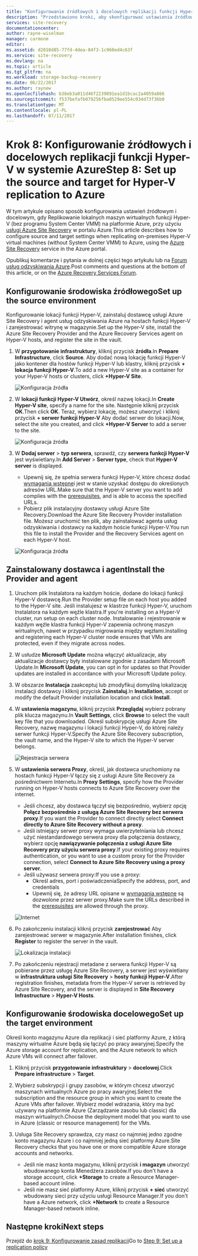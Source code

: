```yaml
---
title: "Konfigurowanie źródłowych i docelowych replikacji funkcji Hyper-V do platformy Azure (bez programu System Center VMM) z usługą Azure Site Recovery | Dokumentacja firmy Microsoft"
description: "Przedstawiono kroki, aby skonfigurować ustawienia źródłowe i docelowe dla replikacji maszyn wirtualnych funkcji Hyper-V do magazynu Azure z usługą Azure Site Recovery"
services: site-recovery
documentationcenter: 
author: rayne-wiselman
manager: carmonm
editor: 
ms.assetid: d2010d85-77fd-4dea-84f3-1c960ed4c63f
ms.service: site-recovery
ms.devlang: na
ms.topic: article
ms.tgt_pltfrm: na
ms.workload: storage-backup-recovery
ms.date: 06/22/2017
ms.author: raynew
ms.openlocfilehash: b38eb3a011d46f2239891ea1d1bcac2a4059a866
ms.sourcegitcommit: f537befafb079256fba0529ee554c034d73f36b0
ms.translationtype: MT
ms.contentlocale: pl-PL
ms.lasthandoff: 07/11/2017
---
```

# <a name="step-8-set-up-the-source-and-target-for-hyper-v-replication-to-azure"></a><span data-ttu-id="2fc66-103">Krok 8: Konfigurowanie źródłowych i docelowych replikacji funkcji Hyper-V w systemie Azure</span><span class="sxs-lookup"><span data-stu-id="2fc66-103">Step 8: Set up the source and target for Hyper-V replication to Azure</span></span>

<span data-ttu-id="2fc66-104">W tym artykule opisano sposób konfigurowania ustawień źródłowym i docelowym, gdy Replikowanie lokalnych maszyn wirtualnych funkcji Hyper-V (bez programu System Center VMM) na platformie Azure, przy użyciu [usługi Azure Site Recovery](site-recovery-overview.md) w portalu Azure.</span><span class="sxs-lookup"><span data-stu-id="2fc66-104">This article describes how to configure source and target settings when replicating on-premises Hyper-V virtual machines (without System Center VMM) to Azure, using the [Azure Site Recovery](site-recovery-overview.md) service in the Azure portal.</span></span>

<span data-ttu-id="2fc66-105">Opublikuj komentarze i pytania w dolnej części tego artykułu lub na [Forum usług odzyskiwania Azure](https://social.msdn.microsoft.com/forums/azure/home?forum=hypervrecovmgr).</span><span class="sxs-lookup"><span data-stu-id="2fc66-105">Post comments and questions at the bottom of this article, or on the [Azure Recovery Services Forum](https://social.msdn.microsoft.com/forums/azure/home?forum=hypervrecovmgr).</span></span>


## <a name="set-up-the-source-environment"></a><span data-ttu-id="2fc66-106">Konfigurowanie środowiska źródłowego</span><span class="sxs-lookup"><span data-stu-id="2fc66-106">Set up the source environment</span></span>

<span data-ttu-id="2fc66-107">Konfigurowanie lokacji funkcji Hyper-V, zainstaluj dostawcę usługi Azure Site Recovery i agent usług odzyskiwania Azure na hostach funkcji Hyper-V i zarejestrować witrynę w magazynie.</span><span class="sxs-lookup"><span data-stu-id="2fc66-107">Set up the Hyper-V site, install the Azure Site Recovery Provider and the Azure Recovery Services agent on Hyper-V hosts, and register the site in the vault.</span></span>

1. <span data-ttu-id="2fc66-108">W **przygotowanie infrastruktury**, kliknij przycisk **źródła**.</span><span class="sxs-lookup"><span data-stu-id="2fc66-108">In **Prepare Infrastructure**, click **Source**.</span></span> <span data-ttu-id="2fc66-109">Aby dodać nową lokację funkcji Hyper-V jako kontener dla hostów funkcji Hyper-V lub klastry, kliknij przycisk **+ lokacja funkcji Hyper-V**.</span><span class="sxs-lookup"><span data-stu-id="2fc66-109">To add a new Hyper-V site as a container for your Hyper-V hosts or clusters, click **+Hyper-V Site**.</span></span>

    ![Konfiguracja źródła](./media/hyper-v-site-walkthrough-source-target/set-source1.png)
2. <span data-ttu-id="2fc66-111">W **lokacji funkcji Hyper-V Utwórz**, określ nazwę lokacji.</span><span class="sxs-lookup"><span data-stu-id="2fc66-111">In **Create Hyper-V site**, specify a name for the site.</span></span> <span data-ttu-id="2fc66-112">Następnie kliknij przycisk **OK**.</span><span class="sxs-lookup"><span data-stu-id="2fc66-112">Then click **OK**.</span></span> <span data-ttu-id="2fc66-113">Teraz, wybierz lokację, możesz utworzyć i kliknij przycisk **+ serwer funkcji Hyper-V** Aby dodać serwer do lokacji.</span><span class="sxs-lookup"><span data-stu-id="2fc66-113">Now, select the site you created, and click **+Hyper-V Server** to add a server to the site.</span></span>

    ![Konfiguracja źródła](./media/hyper-v-site-walkthrough-source-target/set-source2.png)

3. <span data-ttu-id="2fc66-115">W **Dodaj serwer** > **typ serwera**, sprawdź, czy **serwera funkcji Hyper-V** jest wyświetlany.</span><span class="sxs-lookup"><span data-stu-id="2fc66-115">In **Add Server** > **Server type**, check that **Hyper-V server** is displayed.</span></span>

    - <span data-ttu-id="2fc66-116">Upewnij się, że spełnia serwera funkcji Hyper-V, które chcesz dodać [wymagania wstępne](#on-premises-prerequisites)i jest w stanie uzyskać dostępu do określonych adresów URL.</span><span class="sxs-lookup"><span data-stu-id="2fc66-116">Make sure that the Hyper-V server you want to add complies with the [prerequisites](#on-premises-prerequisites), and is able to access the specified URLs.</span></span>
    - <span data-ttu-id="2fc66-117">Pobierz plik instalacyjny dostawcy usługi Azure Site Recovery.</span><span class="sxs-lookup"><span data-stu-id="2fc66-117">Download the Azure Site Recovery Provider installation file.</span></span> <span data-ttu-id="2fc66-118">Możesz uruchomić ten plik, aby zainstalować agenta usług odzyskiwania i dostawcy na każdym hoście funkcji Hyper-V.</span><span class="sxs-lookup"><span data-stu-id="2fc66-118">You run this file to install the Provider and the Recovery Services agent on each Hyper-V host.</span></span>

    ![Konfiguracja źródła](./media/hyper-v-site-walkthrough-source-target/set-source3.png)


## <a name="install-the-provider-and-agent"></a><span data-ttu-id="2fc66-120">Zainstalowany dostawca i agent</span><span class="sxs-lookup"><span data-stu-id="2fc66-120">Install the Provider and agent</span></span>

1. <span data-ttu-id="2fc66-121">Uruchom plik Instalatora na każdym hoście, dodane do lokacji funkcji Hyper-V dostawcę.</span><span class="sxs-lookup"><span data-stu-id="2fc66-121">Run the Provider setup file on each host you added to the Hyper-V site.</span></span> <span data-ttu-id="2fc66-122">Jeśli instalujesz w klastrze funkcji Hyper-V, uruchom Instalatora na każdym węźle klastra.</span><span class="sxs-lookup"><span data-stu-id="2fc66-122">If you're installing on a Hyper-V cluster, run setup on each cluster node.</span></span> <span data-ttu-id="2fc66-123">Instalowanie i rejestrowanie w każdym węźle klastra funkcji Hyper-V zapewnia ochronę maszyn wirtualnych, nawet w przypadku migrowania między węzłami.</span><span class="sxs-lookup"><span data-stu-id="2fc66-123">Installing and registering each Hyper-V cluster node ensures that VMs are protected, even if they migrate across nodes.</span></span>
2. <span data-ttu-id="2fc66-124">W usłudze **Microsoft Update** można włączyć aktualizacje, aby aktualizacje dostawcy były instalowane zgodnie z zasadami Microsoft Update.</span><span class="sxs-lookup"><span data-stu-id="2fc66-124">In **Microsoft Update**, you can opt in for updates so that Provider updates are installed in accordance with your Microsoft Update policy.</span></span>
3. <span data-ttu-id="2fc66-125">W obszarze **Instalacja** zaakceptuj lub zmodyfikuj domyślną lokalizację instalacji dostawcy i kliknij przycisk **Zainstaluj**.</span><span class="sxs-lookup"><span data-stu-id="2fc66-125">In **Installation**, accept or modify the default Provider installation location and click **Install**.</span></span>
4. <span data-ttu-id="2fc66-126">W **ustawienia magazynu**, kliknij przycisk **Przeglądaj** wybierz pobrany plik klucza magazynu.</span><span class="sxs-lookup"><span data-stu-id="2fc66-126">In **Vault Settings**, click **Browse** to select the vault key file that you downloaded.</span></span> <span data-ttu-id="2fc66-127">Określ subskrypcję usługi Azure Site Recovery, nazwę magazynu i lokacji funkcji Hyper-V, do której należy serwer funkcji Hyper-V.</span><span class="sxs-lookup"><span data-stu-id="2fc66-127">Specify the Azure Site Recovery subscription, the vault name, and the Hyper-V site to which the Hyper-V server belongs.</span></span>

    ![Rejestracja serwera](./media/hyper-v-site-walkthrough-source-target/provider3.png)

5. <span data-ttu-id="2fc66-129">W **ustawienia serwera Proxy**, określ, jak dostawca uruchomiony na hostach funkcji Hyper-V łączy się z usługi Azure Site Recovery za pośrednictwem Internetu.</span><span class="sxs-lookup"><span data-stu-id="2fc66-129">In **Proxy Settings**, specify how the Provider running on Hyper-V hosts connects to Azure Site Recovery over the internet.</span></span>

    * <span data-ttu-id="2fc66-130">Jeśli chcesz, aby dostawca łączył się bezpośrednio, wybierz opcję **Połącz bezpośrednio z usługą Azure Site Recovery bez serwera proxy**.</span><span class="sxs-lookup"><span data-stu-id="2fc66-130">If you want the Provider to connect directly select **Connect directly to Azure Site Recovery without a proxy**.</span></span>
    * <span data-ttu-id="2fc66-131">Jeśli istniejący serwer proxy wymaga uwierzytelniania lub chcesz użyć niestandardowego serwera proxy dla połączenia dostawcy, wybierz opcję **nawiązywanie połączenia z usługi Azure Site Recovery przy użyciu serwera proxy**.</span><span class="sxs-lookup"><span data-stu-id="2fc66-131">If your existing proxy requires authentication, or you want to use a custom proxy for the Provider connection, select **Connect to Azure Site Recovery using a proxy server**.</span></span>
    * <span data-ttu-id="2fc66-132">Jeśli używasz serwera proxy:</span><span class="sxs-lookup"><span data-stu-id="2fc66-132">If you use a proxy:</span></span>
        - <span data-ttu-id="2fc66-133">Określ adres, port i poświadczenia</span><span class="sxs-lookup"><span data-stu-id="2fc66-133">Specify the address, port, and credentials</span></span>
        - <span data-ttu-id="2fc66-134">Upewnij się, że adresy URL opisane w [wymagania wstępne](#prerequisites) są dozwolone przez serwer proxy.</span><span class="sxs-lookup"><span data-stu-id="2fc66-134">Make sure the URLs described in the [prerequisites](#prerequisites) are allowed through the proxy.</span></span>

    ![Internet](./media/hyper-v-site-walkthrough-source-target/provider7.png)

6. <span data-ttu-id="2fc66-136">Po zakończeniu instalacji kliknij przycisk **zarejestrować** Aby zarejestrować serwer w magazynie.</span><span class="sxs-lookup"><span data-stu-id="2fc66-136">After installation finishes, click **Register** to register the server in the vault.</span></span>

    ![Lokalizacja instalacji](./media/hyper-v-site-walkthrough-source-target/provider2.png)

7. <span data-ttu-id="2fc66-138">Po zakończeniu rejestracji metadane z serwera funkcji Hyper-V są pobierane przez usługę Azure Site Recovery, a serwer jest wyświetlany w **infrastruktura usługi Site Recovery** > **hosty funkcji Hyper-V**.</span><span class="sxs-lookup"><span data-stu-id="2fc66-138">After registration finishes, metadata from the Hyper-V server is retrieved by Azure Site Recovery, and the server is displayed in **Site Recovery Infrastructure** > **Hyper-V Hosts**.</span></span>


## <a name="set-up-the-target-environment"></a><span data-ttu-id="2fc66-139">Konfigurowanie środowiska docelowego</span><span class="sxs-lookup"><span data-stu-id="2fc66-139">Set up the target environment</span></span>

<span data-ttu-id="2fc66-140">Określ konto magazynu Azure dla replikacji i sieć platformy Azure, z którą maszyny wirtualne Azure będą się łączyć po pracy awaryjnej.</span><span class="sxs-lookup"><span data-stu-id="2fc66-140">Specify the Azure storage account for replication, and the Azure network to which Azure VMs will connect after failover.</span></span>

1. <span data-ttu-id="2fc66-141">Kliknij przycisk **przygotowanie infrastruktury** > **docelowej**.</span><span class="sxs-lookup"><span data-stu-id="2fc66-141">Click **Prepare infrastructure** > **Target**.</span></span>
2. <span data-ttu-id="2fc66-142">Wybierz subskrypcji i grupy zasobów, w którym chcesz utworzyć maszynach wirtualnych Azure po pracy awaryjnej.</span><span class="sxs-lookup"><span data-stu-id="2fc66-142">Select the subscription and the resource group in which you want to create the Azure VMs after failover.</span></span> <span data-ttu-id="2fc66-143">Wybierz model wdrażania, który ma być używany na platformie Azure (Zarządzanie zasobu lub classic) dla maszyn wirtualnych.</span><span class="sxs-lookup"><span data-stu-id="2fc66-143">Choose the deployment model that you want to use in Azure (classic or resource management) for the VMs.</span></span>

3. <span data-ttu-id="2fc66-144">Usługa Site Recovery sprawdza, czy masz co najmniej jedno zgodne konto magazynu Azure i co najmniej jedną sieć platformy Azure.</span><span class="sxs-lookup"><span data-stu-id="2fc66-144">Site Recovery checks that you have one or more compatible Azure storage accounts and networks.</span></span>

    - <span data-ttu-id="2fc66-145">Jeśli nie masz konta magazynu, kliknij przycisk **i magazyn** utworzyć wbudowanego konta Menedżera zasobów.</span><span class="sxs-lookup"><span data-stu-id="2fc66-145">If you don't have a storage account, click **+Storage** to create a Resource Manager-based account inline.</span></span> 
    - <span data-ttu-id="2fc66-146">Jeśli nie masz sieć platformy Azure, kliknij przycisk **+ sieć** utworzyć wbudowany sieci przy użyciu usługi Resource Manager.</span><span class="sxs-lookup"><span data-stu-id="2fc66-146">If you don't have a Azure network, click **+Network** to create a Resource Manager-based network inline.</span></span>






## <a name="next-steps"></a><span data-ttu-id="2fc66-147">Następne kroki</span><span class="sxs-lookup"><span data-stu-id="2fc66-147">Next steps</span></span>

<span data-ttu-id="2fc66-148">Przejdź do [krok 9: Konfigurowanie zasad replikacji](hyper-v-site-walkthrough-replication.md)</span><span class="sxs-lookup"><span data-stu-id="2fc66-148">Go to [Step 9: Set up a replication policy](hyper-v-site-walkthrough-replication.md)</span></span>
